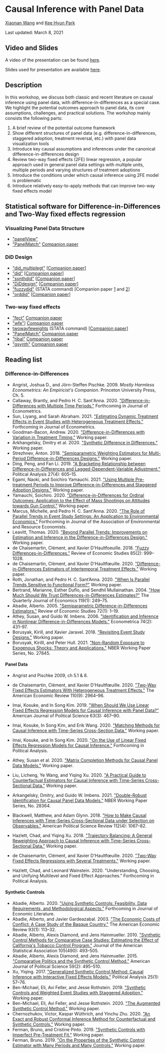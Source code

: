 # Causal Inference with Panel Data

[Xiaonan Wang](https://github.com/Xiaonan21) and [Kee Hyun Park](https://github.com/keehyunpark)

Last updated: March 8, 2021

## Video and Slides

A video of the presentation can be found [here](https://www.dropbox.com/s/0dwhfvulb6owaed/causal-inference-panel-data-kpark-xwang.mp4?dl=0).

Slides used for presentation are available [here]().

## Description

In this workshop, we discuss both classic and recent literature on causal inference using panel data, with difference-in-differences as a special case. We highlight the potential outcomes approach to panel data, its core assumptions, challenges, and practical solutions. The workshop mainly consists the following parts:

1) A brief review of the potential outcome framework
2) Show different structures of panel data (e.g. difference-in-differences, staggered adoption, treatment reversal, etc.) with panel data visualization tools
3) Introduce key causal assumptions and inferences under the canonical difference-in-differences design
4) Review two-way fixed effects (2FE) linear regression, a popular approach used in general panel data settings with multiple units, multiple periods and varying structures of treatment adoptions
5) Introduce the conditions under which causal inference using 2FE model is problematic
6) Introduce relatively easy-to-apply methods that can improve two-way fixed effects model

## Statistical software for Difference-in-Differences and Two-Way fixed effects regression

### Visualizing Panel Data Structure

- ["panelView"](http://yiqingxu.org/software/panelView/panelView.html)
- ["PanelMatch"](https://github.com/insongkim/PanelMatch) [Companion paper](https://imai.fas.harvard.edu/research/files/tscs.pdf)

### DiD Design

- ["did_multiplegt"](https://ideas.repec.org/c/boc/bocode/s458643.html) [[Companion paper](https://arxiv.org/pdf/1803.08807.pdf)]
- ["did"](https://github.com/bcallaway11/did) [[Companion paper](https://arxiv.org/pdf/1803.09015.pdf)]
- ["synthdid"](https://github.com/synth-inference/synthdid) [[Companion paper](https://arxiv.org/pdf/1812.09970.pdf)]
- ["DiDdesign"](https://github.com/naoki-egami/DIDdesign) [[Companion paper](https://arxiv.org/pdf/2102.09948.pdf)]
- ["fuzzydid"](http://fmwww.bc.edu/repec/bocode/f/fuzzydid.ado) (STATA command) [Companion paper [1](https://faculty.crest.fr/xdhaultfoeuille/wp-content/uploads/sites/9/2019/09/fuzzydid_stata.pdf) and [2](http://www.restud.com/wp-content/uploads/2017/08/MS19615manuscript.pdf)]
- ["orddid"](https://github.com/soichiroy/orddid) [[Companion paper](https://arxiv.org/pdf/2009.13404.pdf)]

### Two-way fixed effects

- ["fect"](http://yiqingxu.org/software/fect/fect.html) [Companion paper](https://papers.ssrn.com/sol3/papers.cfm?abstract_id=3555463)
- ["wfe"](https://cran.r-project.org/web/packages/wfe/wfe.pdf)] [Companion paper](https://imai.fas.harvard.edu/research/files/FEmatch.pdf)
- [twowayfeweights](https://ideas.repec.org/c/boc/bocode/s458611.html) (STATA command) [[Companion paper](https://arxiv.org/pdf/1803.08807.pdf)]
- ["PanelMatch"](https://github.com/insongkim/PanelMatch) [Companion paper](https://imai.fas.harvard.edu/research/files/tscs.pdf)
- ["tjbal"](http://yiqingxu.org/software/tjbal/tjbal.html) [Companion paper](https://papers.ssrn.com/sol3/papers.cfm?abstract_id=3214231)
- ["gsynth"](http://yiqingxu.org/software/gsynth/gsynth_examples.html) [Companion paper](http://yiqingxu.org/papers/english/2016_Xu_gsynth/Xu_PA_2017.pdf)

## Reading list

### Difference-in-Differences

- Angrist, Joshua D., and Jörn-Steffen Pischke. 2009. _Mostly Harmless Econometrics: An Empiricist's Companion_. Princeton University Press, Ch. 5.
- Callaway, Brantly, and Pedro H. C. Sant'Anna. 2020. ["Difference-in-Differences with Multiple Time Periods."](https://arxiv.org/pdf/1803.09015.pdf) Forthcoming in Journal of Econometrics.
- Sun, Liyang, and Sarah Abraham. 2021. ["Estimating Dynamic Treatment Effects in Event Studies with Heterogeneous Treatment Effects."](https://arxiv.org/pdf/1804.05785.pdf) Forthcoming in Journal of Econometrics.
- Goodman-Bacon, Andrew. 2020. ["Difference-in-Differences with Variation in Treatment Timing."](http://goodman-bacon.com/pdfs/ddtiming.pdf) Working paper.
- Arkhangelsky, Dmitry et al. 2020. ["Synthetic Difference in Differences."](https://arxiv.org/pdf/1812.09970.pdf) Working paper.
- Strezhnev, Anton. 2018. ["Semiparametric Weighting Estimators for Multi-Period Difference-in-Differences Designs."](https://www.antonstrezhnev.com/s/generalized_did.pdf) Working paper.
- Ding, Peng, and Fan Li. 2019. ["A Bracketing Relationship between Difference-in-Differences and Lagged-Dependent-Variable Adjustment."](https://arxiv.org/pdf/1903.06286.pdf) Political Analysis 27(4): 605–15.
- Egami, Naoki, and Soichiro Yamauchi. 2021. ["Using Multiple Pre-treatment Periods to Improve Difference-in-Differences and Staggered Adoption Designs."](https://arxiv.org/pdf/2102.09948.pdf) Working paper.
- Yamauchi, Soichiro. 2020. ["Difference-in-Differences for Ordinal Outcomes: Application to the Effect of Mass Shootings on Attitudes towards Gun Control."](https://arxiv.org/pdf/2009.13404.pdf) Working paper.
- Marcus, Michelle, and Pedro H. C. Sant'Anna. 2020. ["The Role of Parallel Trends in Event Study Settings: An Application to Environmental Economics."](https://arxiv.org/pdf/2009.01963.pdf) Forthcoming in Journal of the Association of Environmental and Resource Economists.
- Leavitt, Thomas. 2020. ["Beyond Parallel Trends: Improvements on Estimation and Inference in the Difference-in-Differences Design."](https://static1.squarespace.com/static/5d54a19a5a1edf0001ea677a/t/5f583468a4dcca4eebc2b923/1599616104657/Bayes_Diff_in_Diffs_Paper.pdf) Working paper.
- de Chaisemartin, Clément, and Xavier D'Haultfoeuille. 2018. ["Fuzzy Differences-in-Differences."](https://faculty.crest.fr/xdhaultfoeuille/wp-content/uploads/sites/9/2019/09/fuzzy_did.pdf) Review of Economic Studies 85(2): 999–1028.
- de Chaisemartin, Clément, and Xavier D'Haultfœuille. 2020. ["Difference-in-Differences Estimators of Intertemporal Treatment Effects."](https://sites.google.com/site/clementdechaisemartin/draft_dynamic.pdf?attredirects=0&d=1) Working paper.
- Roth, Jonathan, and Pedro H. C. Sant’Anna. 2020. ["When Is Parallel Trends Sensitive to Functional Form?"](http://arxiv.org/abs/2010.04814) Working paper.
- Bertrand, Marianne, Esther Duflo, and Sendhil Mullainathan. 2004. ["How Much Should We Trust Differences-in-Differences Estimates?"](https://sendhil.org/wp-content/uploads/2019/08/Publication-53.pdf) The Quarterly Journal of Economics 119(1): 249–75.
- Abadie, Alberto. 2005. ["Semiparametric Difference-in-Differences Estimators."](https://citeseerx.ist.psu.edu/viewdoc/download?doi=10.1.1.318.1781&rep=rep1&type=pdf) Review of Economic Studies 72(1): 1–19.
- Athey, Susan, and Guido W. Imbens. 2006. ["Identification and Inference in Nonlinear Difference-in-Differences Models."](https://onlinelibrary.wiley.com/doi/pdf/10.1111/j.1468-0262.2006.00668.x) Econometrica 74(2): 431–97.
- Borusyak, Kirill, and Xavier Jaravel. 2018. ["Revisiting Event Study Designs."](https://papers.ssrn.com/sol3/papers.cfm?abstract_id=2826228) Working paper.
- Borusyak, Kirilll, and Peter Hull. 2021. ["Non-Random Exposure to Exogenous Shocks: Theory and Applications."](https://uc9c9fe52cefb127acdc33d7bf91.dl.dropboxusercontent.com/cd/0/inline2/BKOxEj9Cg1XWgKBvXeOgOG71oAsiyhlr_PLlwS8L_6Jz3dGvYC6SNeCv6AbCp7i7eskjkhqFkJ5QDk3MPJFydfv5ifZ4e7pf4twNmRxOBE9Jme2LUdLyn5FM3_q9pN9UCsYc45tgqjJvt3Bc4tWgIm8h5rCuwhVzCui48vklO7S4KvttoNv9RTDlrf5ikcYZi5QkcRReyuzMmuBCXTlrnrh8NXWNgBK7NJ6YPb89kgU0-zVhteGIg-lzHK1IGph6ZW_xwx00YQ4XcWi7jyHz4G3joXItq67hm60OX6HKBM6dMisOV2TbtCBPxz0I6hyskRNBczhykdhNJEzSJDt-9jmCZvPQL8d_7IjYp8C1pWibmMUUycnbGehh1wBy8qPTwp8/file#) NBER Working Paper Series, No. 27845.

#### Panel Data

- Angrist and Pischke 2009, ch 5.1 & 8.

- de Chaisemartin, Clément, and Xavier D'Haultfœuille. 2020. ["Two-Way Fixed Effects Estimators With Heterogeneous Treatment Effects."](https://arxiv.org/pdf/1803.08807.pdf) The American Economic Review 110(9): 2964–96.
- Imai, Kosuke, and In Song Kim. 2019. ["When Should We Use Linear Fixed Effects Regression Models for Causal Inference with Panel Data?"](https://imai.fas.harvard.edu/research/files/FEmatch.pdf) American Journal of Political Science 63(3): 467–90.
- Imai, Kosuke, In Song Kim, and Erik Wang. 2020. ["Matching Methods for Causal Inference with Time-Series Cross-Section Data."](https://imai.fas.harvard.edu/research/files/tscs.pdf) Working paper.
- Imai, Kosuke, and In Song Kim. 2020. ["On the Use of Linear Fixed Effects Regression Models for Causal Inference."](https://imai.fas.harvard.edu/research/files/FEmatch-twoway.pdf) Forthcoming in Political Analysis.
- Athey, Susan et al. 2020. ["Matrix Completion Methods for Causal Panel Data Models."](https://arxiv.org/pdf/1710.10251.pdf) Working paper.
- Liu, Licheng, Ye Wang, and Yiqing Xu. 2020. ["A Practical Guide to Counterfactual Estimators for Causal Inference with Time-Series Cross-Sectional Data."](https://papers.ssrn.com/sol3/papers.cfm?abstract_id=3555463) Working paper.
- Arkangelsky, Dmitry, and Guido W. Imbens. 2021. ["Double-Robust Identification for Causal Panel Data Models."](http://www.nber.org/papers/w28364) NBER Working Paper Series, No. 28364.
- Blackwell, Matthew, and Adam Glynn. 2018. ["How to Make Causal Inferences with Time-Series Cross-Sectional Data under Selection on Observables."](https://www.mattblackwell.org/files/papers/causal-tscs.pdf) American Political Science Review 112(4): 1067–82.
- Hazlett, Chad, and Yiqing Xu. 2018. ["Trajectory Balancing: A General Reweighting Approach to Causal Inference with Time-Series Cross-Sectional Data."](https://papers.ssrn.com/sol3/papers.cfm?abstract_id=3214231) Working paper.
- de Chaisemartin, Clément, and Xavier D'Haultfœuille. 2020. ["Two-Way Fixed Effects Regressions with Several Treatments."](https://sites.google.com/site/clementdechaisemartin/Notemultipletreatments.pdf?attredirects=0&d=1) Working paper.
- Hazlett, Chad, and Leonard Wainstein. 2020. "Understanding, Choosing, and Unifying Multilevel and Fixed Effect Approaches." Forthcoming in Political Analysis.

#### Synthetic Controls

- Abadie, Alberto. 2020. ["Using Synthetic Controls: Feasibility, Data Requirements, and Methodological Aspects."](https://www.aeaweb.org/content/file?id=12409) Forthcoming in Journal of Economic Literature.
- Abadie, Alberto, and Javier Gardeazabal. 2003. ["The Economic Costs of Conflict: A Case Study of the Basque Country."](https://www.fsb.miamioh.edu/lij14/411_scm2.pdf) The American Economic Review 93(1): 113–32.
- Abadie, Alberto, Alexis Diamond, and Jens Hainmueller. 2010. ["Synthetic Control Methods for Comparative Case Studies: Estimating the Effect of California's Tobacco Control Program."](https://www.tandfonline.com/doi/pdf/10.1198/jasa.2009.ap08746) Journal of the American Statistical Association 105(490): 493–505.
- Abadie, Alberto, Alexis Diamond, and Jens Hainmueller. 2015. ["Comparative Politics and the Synthetic Control Method."](https://onlinelibrary.wiley.com/doi/pdf/10.1111/ajps.12116?casa_token=0Bs6FnwtYt8AAAAA:BPTnYzlr21dDsTKf8DL1cbIOmAfCf2W3baaxLyeGpyI-2NgHQ7OxajsYxn3QaS3vetZCRdG_31KFBe9v) American Journal of Political Science 59(2): 495–510.
- Xu, Yiqing. 2017. ["Generalized Synthetic Control Method: Causal Inference with Interactive Fixed Effects Models."](http://yiqingxu.org/papers/english/2016_Xu_gsynth/Xu_PA_2017.pdf) Political Analysis 25(1): 57–76.
- Ben-Michael, Eli, Avi Feller, and Jesse Rothstein. 2019. ["Synthetic Controls and Weighted Event Studies with Staggered Adoption."](https://arxiv.org/pdf/1912.03290.pdf) Working paper.
- Ben-Michael, Eli, Avi Feller, and Jesse Rothstein. 2020. ["The Augmented Synthetic Control Method."](https://arxiv.org/pdf/1811.04170.pdf) Working paper.
- Chernozhukov, Victor, Kaspar Wüthrich, and Yinchu Zhu. 2020. ["An Exact and Robust Conformal Inference Method for Counterfactual and Synthetic Controls."](https://arxiv.org/pdf/1712.09089.pdf) Working paper.
- Ferman, Bruno, and Cristine Pinto. 2019. ["Synthetic Controls with Imperfect Pre-Treatment Fit."](https://arxiv.org/pdf/1906.06665.pdf.) Working paper.
- Ferman, Bruno. 2019. ["On the Properties of the Synthetic Control Estimator with Many Periods and Many Controls."](http://arxiv.org/abs/1906.06665.) Working paper.
